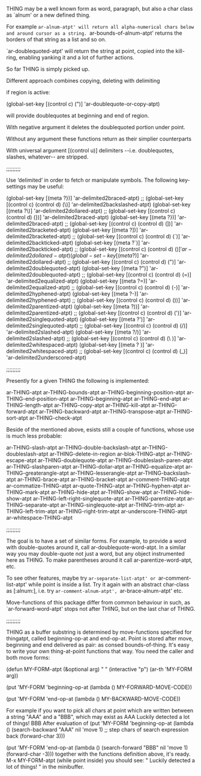 THING may be a well known form as word, paragraph, but
also a char class as `alnum' or a new defined thing.

For example `ar-alnum-atpt' will return all
alpha-numerical chars below and around cursor as a
string. `ar-bounds-of-alnum-atpt' returns the
borders of that string as a list and so on.

`ar-doublequoted-atpt' will return the string at point,
copied into the kill-ring, enabling yanking it and a
lot of further actions.

So far THING is simply picked up.

Different approach combines copying, deleting with delimiting

if region is active:

(global-set-key [(control c) (\")] 'ar-doublequote-or-copy-atpt)

will provide doublequotes at beginning and end of region.

With negative argument it deletes the doublequoted portion under
point.

Without any argument these functions return as their simplier
counterparts

With universal argument [(control u)] delimiters --i.e. doublequotes, slashes, whatever-- are stripped.

;;;;;;;;;

Use ‘delimited’ in order to fetch or manipulate symbols. The following key-settings may be useful:

  (global-set-key [(meta ?\})] 'ar-delimited2braced-atpt)
  ;; (global-set-key [(control c) (control d) (\\)] 'ar-delimited2backslashed-atpt)
  (global-set-key [(meta ?\\)] 'ar-delimited2dollared-atpt)
  ;; (global-set-key [(control c) (control d) (\})] 'ar-delimited2braced-atpt)
  (global-set-key [(meta ?})] 'ar-delimited2braced-atpt)
  ;; (global-set-key [(control c) (control d) (\])] 'ar-delimited2bracketed-atpt)
  (global-set-key [(meta ?\])] 'ar-delimited2bracketed-atpt)
  ;; (global-set-key [(control c) (control d) (\`)] 'ar-delimited2backticked-atpt)
  (global-set-key [(meta ?`)] 'ar-delimited2backticked-atpt)
  ;; (global-set-key [(control c) (control d) ($)] 'ar-delimited2dollared-atpt)
  (global-set-key [(meta ?$)] 'ar-delimited2dollared-atpt)
  ;; (global-set-key [(control c) (control d) (\")] 'ar-delimited2doublequoted-atpt)
  (global-set-key [(meta ?\")] 'ar-delimited2doublequoted-atpt)
  ;; (global-set-key [(control c) (control d) (=)] 'ar-delimited2equalized-atpt)
  (global-set-key [(meta ?=)] 'ar-delimited2equalized-atpt)
  ;; (global-set-key [(control c) (control d) (-)] 'ar-delimited2hyphened-atpt)
  (global-set-key [(meta ?-)] 'ar-delimited2hyphened-atpt)
  ;; (global-set-key [(control c) (control d) (\))] 'ar-delimited2parentized-atpt)
  (global-set-key [(meta ?\))] 'ar-delimited2parentized-atpt)
  ;; (global-set-key [(control c) (control d) (\')] 'ar-delimited2singlequoted-atpt)
  (global-set-key [(meta ?')] 'ar-delimited2singlequoted-atpt)
  ;; (global-set-key [(control c) (control d) (/)] 'ar-delimited2slashed-atpt)
  (global-set-key [(meta ?/)] 'ar-delimited2slashed-atpt)
  ;; (global-set-key [(control c) (control d) (\ )] 'ar-delimited2whitespaced-atpt)
  (global-set-key [(meta ? )] 'ar-delimited2whitespaced-atpt)
  ;; (global-set-key [(control c) (control d) (_)] 'ar-delimited2underscored-atpt)


;;;;;;;;;

Presently for a given THING the following is
implemented:

ar-THING-atpt
ar-THING-bounds-atpt
ar-THING-beginning-position-atpt
ar-THING-end-position-atpt
ar-THING-beginning-atpt
ar-THING-end-atpt
ar-THING-length-atpt
ar-THING-copy-atpt
ar-THING-kill-atpt
ar-THING-forward-atpt
ar-THING-backward-atpt
ar-THING-transpose-atpt
ar-THING-sort-atpt
ar-THING-check-atpt

Beside of the mentioned above, esists still a couple of
functions, whose use is much less probable:

ar-THING-slash-atpt
ar-THING-double-backslash-atpt
ar-THING-doubleslash-atpt
ar-THING-delete-in-region
ar-blok-THING-atpt
ar-THING-escape-atpt
ar-THING-doublequote-atpt
ar-THING-doubleslash-paren-atpt
ar-THING-slashparen-atpt
ar-THING-dollar-atpt
ar-THING-equalize-atpt
ar-THING-greaterangle-atpt
ar-THING-lesserangle-atpt
ar-THING-backslash-atpt
ar-THING-brace-atpt
ar-THING-bracket-atpt
ar-comment-THING-atpt
ar-commatize-THING-atpt
ar-quote-THING-atpt
ar-THING-hyphen-atpt
ar-THING-mark-atpt
ar-THING-hide-atpt
ar-THING-show-atpt
ar-THING-hide-show-atpt
ar-THING-left-right-singlequote-atpt
ar-THING-parentize-atpt
ar-THING-separate-atpt
ar-THING-singlequote-atpt
ar-THING-trim-atpt
ar-THING-left-trim-atpt
ar-THING-right-trim-atpt
ar-underscore-THING-atpt
ar-whitespace-THING-atpt

;;;;;;;;;

The goal is to have a set of similar forms. For
example, to provide a word with double-quotes around
it, call ar-doublequote-word-atpt. In a similar way you
may double-quote not just a word, but any object
instrumented here as THING. To make parentheses
around it call ar-parentize-word-atpt, etc.

To see other features, maybe try `ar-separate-list-atpt'
or `ar-comment-list-atpt' while point is inside a
list. Try it again with an abstract char-class as
[:alnum:], i.e. try `ar-comment-alnum-atpt',
`ar-brace-alnum-atpt' etc.

Move-functions of this package differ from common
behaviour in such, as `ar-forward-word-atpt' stops
not after THING, but on the last char of
THING.

;;;;;;;;;

THING as a buffer substring is determined by
move-functions specified for thingatpt, called
beginning-op-at and end-op-at. Point is stored
after move, beginning and end delivered as pair: as
consed bounds-of-thing. It's easy to write your own
thing-at-point functions that way. You need the
caller and both move forms:

(defun MY-FORM-atpt (&optional arg)
  " "
  (interactive "p")
  (ar-th 'MY-FORM arg))

(put 'MY-FORM 'beginning-op-at
           (lambda () MY-FORWARD-MOVE-CODE))

(put 'MY-FORM 'end-op-at
     (lambda () MY-BACKWARD-MOVE-CODE))

For example if you want to pick all chars at point
which are written between a string "AAA" and a
"BBB", which may exist as
AAA Luckily detected a lot of things! BBB
After evaluation of
(put 'MY-FORM 'beginning-op-at
     (lambda ()
       (search-backward "AAA" nil 'move 1)
       ;; step chars of search expression back
       (forward-char 3)))

(put 'MY-FORM 'end-op-at
     (lambda ()
       (search-forward "BBB" nil 'move 1)
       (forward-char -3)))
together with the functions definition above, it's ready.
M-x MY-FORM-atpt
(while point inside) you should see:
" Luckily detected a lot of things! "
in the minibuffer.
